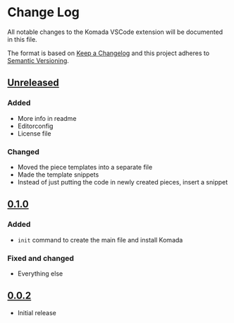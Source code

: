 # Change Log

All notable changes to the Komada VSCode extension will be documented in this file.

The format is based on [Keep a Changelog](http://keepachangelog.com/en/1.0.0/) and this project adheres to [Semantic Versioning](http://semver.org/spec/v2.0.0.html).

## [Unreleased]

### Added

- More info in readme
- Editorconfig
- License file

### Changed

- Moved the piece templates into a separate file
- Made the template snippets
- Instead of just putting the code in newly created pieces, insert a snippet

## [0.1.0]

### Added

- `init` command to create the main file and install Komada

### Fixed and changed

- Everything else

## [0.0.2]

- Initial release

[Unreleased]: https://github.com/dada1134/komada-helper/compare/v0.1.0...HEAD
[0.1.0]: https://github.com/dada1134/komada-helper/compare/v0.1.0...0.0.2
[0.0.2]: https://github.com/dada1134/komada-helper/tree/0.0.2